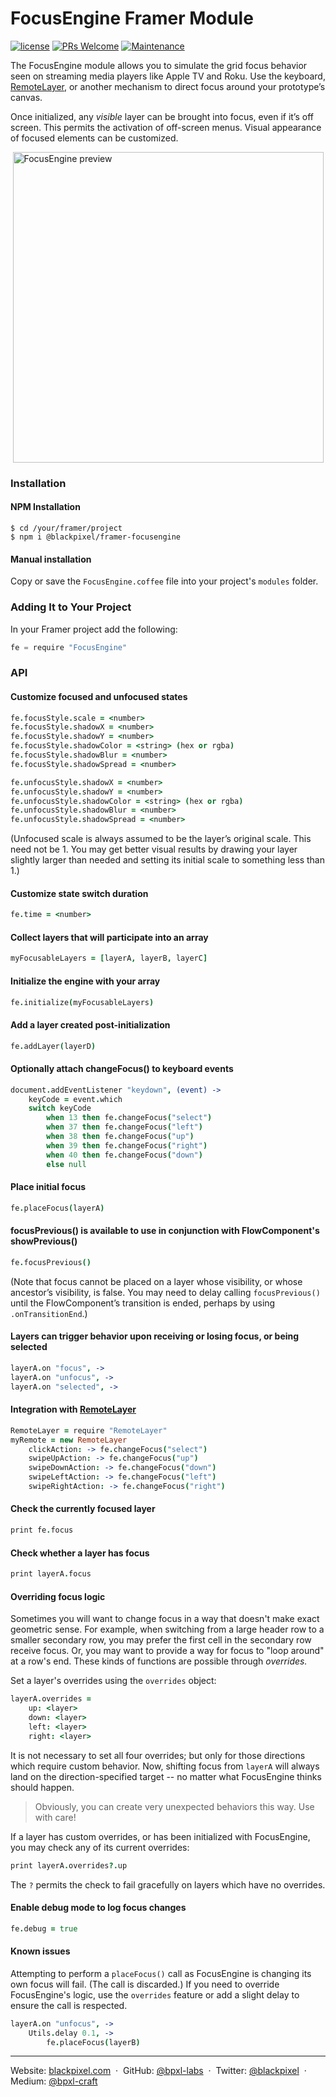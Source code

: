 # FocusEngine Framer Module

[![license](https://img.shields.io/github/license/bpxl-labs/RemoteLayer.svg)](https://opensource.org/licenses/MIT)
[![PRs Welcome](https://img.shields.io/badge/PRs-welcome-brightgreen.svg)](.github/CONTRIBUTING.md)
[![Maintenance](https://img.shields.io/maintenance/yes/2017.svg)]()

The FocusEngine module allows you to simulate the grid focus behavior seen on streaming media players like Apple TV and Roku. Use the keyboard, [RemoteLayer](https://github.com/bpxl-labs/RemoteLayer), or another mechanism to direct focus around your prototype’s canvas.

Once initialized, any _visible_ layer can be brought into focus, even if it’s off screen. This permits the activation of off-screen menus. Visual appearance of focused elements can be customized.

<img src="https://cloud.githubusercontent.com/assets/935/24167436/bfaae7e0-0e44-11e7-846f-a47702716a28.gif" width="497" style="display: block; margin: auto" alt="FocusEngine preview" />

### Installation

#### NPM Installation

```
$ cd /your/framer/project
$ npm i @blackpixel/framer-focusengine
```

#### Manual installation

Copy or save the `FocusEngine.coffee` file into your project's `modules` folder.

### Adding It to Your Project

In your Framer project add the following:

```javascript
fe = require "FocusEngine"
```

### API

#### Customize focused and unfocused states
```coffeescript
fe.focusStyle.scale = <number>
fe.focusStyle.shadowX = <number>
fe.focusStyle.shadowY = <number>
fe.focusStyle.shadowColor = <string> (hex or rgba)
fe.focusStyle.shadowBlur = <number>
fe.focusStyle.shadowSpread = <number>

fe.unfocusStyle.shadowX = <number>
fe.unfocusStyle.shadowY = <number>
fe.unfocusStyle.shadowColor = <string> (hex or rgba)
fe.unfocusStyle.shadowBlur = <number>
fe.unfocusStyle.shadowSpread = <number>
```

(Unfocused scale is always assumed to be the layer’s original scale. This need not be 1. You may get better visual results by drawing your layer slightly larger than needed and setting its initial scale to something less than 1.)

#### Customize state switch duration

```coffeescript
fe.time = <number>
```

#### Collect layers that will participate into an array
	
```coffeescript
myFocusableLayers = [layerA, layerB, layerC]
```

#### Initialize the engine with your array
```coffeescript
fe.initialize(myFocusableLayers)
```

#### Add a layer created post-initialization
```coffeescript
fe.addLayer(layerD)
```

#### Optionally attach changeFocus() to keyboard events
```coffeescript
document.addEventListener "keydown", (event) ->
	keyCode = event.which
	switch keyCode
		when 13 then fe.changeFocus("select")
		when 37 then fe.changeFocus("left")
		when 38 then fe.changeFocus("up")
		when 39 then fe.changeFocus("right")
		when 40 then fe.changeFocus("down")
		else null
```

#### Place initial focus
```coffeescript
fe.placeFocus(layerA)
```

#### focusPrevious() is available to use in conjunction with FlowComponent's showPrevious()
```coffeescript
fe.focusPrevious()
```

(Note that focus cannot be placed on a layer whose visibility, or whose ancestor’s visibility, is false. You may need to delay calling `focusPrevious()` until the FlowComponent’s transition is ended, perhaps by using `.onTransitionEnd`.)

#### Layers can trigger behavior upon receiving or losing focus, or being selected
```coffeescript
layerA.on "focus", ->
layerA.on "unfocus", ->
layerA.on "selected", ->
```

#### Integration with [RemoteLayer](https://github.com/bpxl-labs/RemoteLayer)
```coffeescript
RemoteLayer = require "RemoteLayer"
myRemote = new RemoteLayer
	clickAction: -> fe.changeFocus("select")
	swipeUpAction: -> fe.changeFocus("up")
	swipeDownAction: -> fe.changeFocus("down")
	swipeLeftAction: -> fe.changeFocus("left")
	swipeRightAction: -> fe.changeFocus("right")
```

#### Check the currently focused layer
```coffeescript
print fe.focus
```

#### Check whether a layer has focus
```coffeescript
print layerA.focus
```

#### Overriding focus logic
Sometimes you will want to change focus in a way that doesn't make exact geometric sense. For example, when switching from a large header row to a smaller secondary row, you may prefer the first cell in the secondary row receive focus. Or, you may want to provide a way for focus to "loop around" at a row's end. These kinds of functions are possible through _overrides._

Set a layer's overrides using the `overrides` object:
```coffeescript
layerA.overrides =
	up: <layer>
	down: <layer>
	left: <layer>
	right: <layer>
```

It is not necessary to set all four overrides; but only for those directions which require custom behavior. Now, shifting focus from `layerA`  will always land on the direction-specified target -- no matter what FocusEngine thinks should happen.

> Obviously, you can create very unexpected behaviors this way. Use with care! 

If a layer has custom overrides, or has been initialized with FocusEngine, you may check any of its current overrides:
```coffeescript
print layerA.overrides?.up
```

The `?` permits the check to fail gracefully on layers which have no overrides.

#### Enable debug mode to log focus changes
```coffeescript
fe.debug = true
```

#### Known issues

Attempting to perform a `placeFocus()` call as FocusEngine is changing its own focus will fail. (The call is discarded.) If you need to override FocusEngine's logic, use the `overrides` feature or add a slight delay to ensure the call is respected.

```coffeescript
layerA.on "unfocus", ->
	Utils.delay 0.1, ->
		fe.placeFocus(layerB)
```

---

Website: [blackpixel.com](https://blackpixel.com) &nbsp;&middot;&nbsp;
GitHub: [@bpxl-labs](https://github.com/bpxl-labs/) &nbsp;&middot;&nbsp;
Twitter: [@blackpixel](https://twitter.com/blackpixel) &nbsp;&middot;&nbsp;
Medium: [@bpxl-craft](https://medium.com/bpxl-craft)
